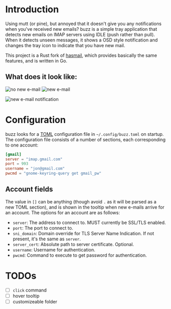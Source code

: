 # Introduction

Using mutt (or pine), but annoyed that it doesn't give you any
notifications when you've received new emails? buzz is a simple tray
application that detects new emails on IMAP servers using IDLE (push
rather than pull). When it detects unseen messages, it shows a OSD style
notification and changes the tray icon to indicate that you have new
mail.

This project is a Rust fork of
[hasmail](https://github.com/jonhoo/hasmail), which provides basically
the same features, and is written in Go.

## What does it look like:

![no new e-mail](assets/no-email.png?raw=true)
![new e-mail](assets/new-email.png?raw=true)

![new e-mail notification](assets/notification.png?raw=true)

# Configuration

buzz looks for a
[TOML](https://github.com/toml-lang/toml#user-content-example)
configuration file in `~/.config/buzz.toml` on startup. The
configuration file consists of a number of sections, each corresponding
to one account:

```toml
[gmail]
server = "imap.gmail.com"
port = 993
username = "jon@gmail.com"
pwcmd = "gnome-keyring-query get gmail_pw"
```

## Account fields

The value in `[]` can be anything (though avoid `.` as it will be parsed
as a new TOML section), and is shown in the tooltip when new e-mails
arrive for an account. The options for an account are as follows:

 - `server`: The address to connect to. MUST currently be SSL/TLS
   enabled.
 - `port`: The port to connect to.
 - `sni_domain`: Domain override for TLS Server Name Indication. If not present, it's the same as `server`.
 - `server_cert`: Absolute path to server certificate. Optional.
 - `username`: Username for authentication.
 - `pwcmd`: Command to execute to get password for authentication.

# TODOs

 - [ ] `click` command
 - [ ] hover tooltip
 - [ ] customizeable folder
